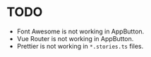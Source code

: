 # TODO

- Font Awesome is not working in AppButton.
- Vue Router is not working in AppButton.
- Prettier is not working in `*.stories.ts` files.
